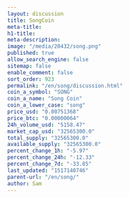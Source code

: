 ```yaml
---
layout: discussion
title: SongCoin
meta-title: 
h1-title: 
meta-description: 
image: "/media/20432/song.png"
published: true
allow_search_engine: false
sitemap: false
enable_comment: false
sort_order: 923
permalink: "/en/song/discussion.html"
coin_a_symbol: "SONG"
coin_a_name: "Song Coin"
coin_a_lower_case: "song"
price_usd: "0.00751368"
price_btc: "0.00000064"
24h_volume_usd: "5158.47"
market_cap_usd: "32565300.0"
total_supply: "32565300.0"
available_supply: "32565300.0"
percent_change_1h: "-5.97"
percent_change_24h: "-12.33"
percent_change_7d: "-33.85"
last_updated: "1517140746"
parent-url: "/en/song/"
author: Sam
---
```


